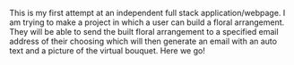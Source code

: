 This is my first attempt at an independent full stack application/webpage. I am trying to make a project in which a user can build a floral arrangement. They will be able to send the built floral arrangement to a specified email address of their choosing which will then generate an email with an auto text and a picture of the virtual bouquet. Here we go!